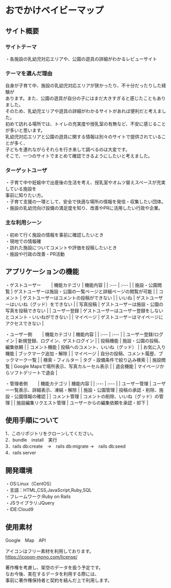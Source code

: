 # おでかけベイビーマップ

## サイト概要
### サイトテーマ
・各施設の乳幼児対応エリアや、公園の遊具の詳細がわかるレビューサイト

### テーマを選んだ理由
自身が子育て中、施設の乳幼児対応エリアが狭かったり、不十分だったりした経験が  
あります。また、公園の遊具が自分の子にはまだ大きすぎると感じたこともありました。  
そのため、乳幼児エリアや遊具の詳細がわかるサイトがあれば便利だと考えました。  
初めて訪れる場所では、トイレの充実度や授乳室の有無など、不安に感じることが多いと思います。  
乳幼児対応エリアと公園の遊具に関する情報は別々のサイトで提供されていることが多く、  
子どもを連れながらそれらを行き来して調べるのは大変です。  
そこで、一つのサイトでまとめて確認できるようにしたいと考えました。  

### ターゲットユーザ
・子育て中や妊娠中で出産後の生活を考え、授乳室やオムツ替えスペースが充実している施設を  
事前に知りたい方。  
・子育て支援の一環として、安全で快適な場所の情報を発信・収集したい団体。  
・施設の乳幼児向け設備の満足度を知り、改善やPRに活用したい行政や企業。  

### 主な利用シーン
・初めて行く施設の情報を事前に確認したいとき  
・現地での情報確  
・訪れた施設についてコメントや評価を投稿したいとき  
・施設や行政の改善・PR活動  

## アプリケーションの機能
・ゲストユーザー　　
| 機能カテゴリ | 機能内容 |
| :--- | :--- |
| 施設・公園閲覧 | ゲストユーザーは施設・公園の一覧ページと詳細ページの閲覧が可能 |
| コメント | ゲストユーザーはコメントの投稿ができない |
| いいね | ゲストユーザーはいいね（グッド）をできない |
| 写真投稿 | ゲストユーザーは施設・公園の写真を投稿できない |
| ユーザー登録 | ゲストユーザーはユーザー登録をしないとコメント・いいねができない |
| マイページ | ゲストユーザーはマイページにアクセスできない |

・ユーザー側　　
| 機能カテゴリ | 機能内容 |
| :--- | :--- |
| ユーザー登録/ログイン | 新規登録、ログイン、ゲストログイン |
| 投稿機能 | 施設・公園の投稿、編集依頼 |
| コメント機能 | 投稿へのコメント、いいね（グッド） |
| お気に入り機能 | ブックマーク追加・解除 |
| マイページ | 自分の投稿、コメント履歴、ブックマーク一覧 |
| 検索・フィルター | タグ・設備条件で絞り込み検索 |
| 施設閲覧 | Google Mapsで場所表示、写真カルーセル表示 |
| 退会機能 | マイページからソフトデリートで退会 |

・管理者側　　
| 機能カテゴリ | 機能内容 |
| :--- | :--- |
| ユーザー管理 | ユーザー一覧表示、詳細表示、凍結・解除 |
| 施設・公園管理 | 投稿の承認・削除、施設・公園情報の確認 |
| コメント管理 | コメントの削除、いいね（グッド）の管理 |
| 施設編集リクエスト管理 | ユーザーからの編集依頼を承認・却下 |

## 使用手順について
1．このリポジトリをクローンしてください。  
2．bundle　install　実行  
3．rails db:create　→　rails db:migrate →　rails db:seed  
4．rails server  



## 開発環境
・OS:Linux（CentOS）  
・言語：HTML,CSS,JavaScript,Ruby,SQL  
・フレームワーク:Ruby on Rails  
・JSライブラリ:JQuery  
・IDE:Cloud9  

## 使用素材
Google　Map　API  

アイコンはフリー素材を利用しております。  
https://icooon-mono.com/license/

著作権を考慮し、架空のデータを扱う予定です。  
なお今後、実在するデータを利用する際には、  
事前に著作権保持者と契約を結んだ上で利用します。

